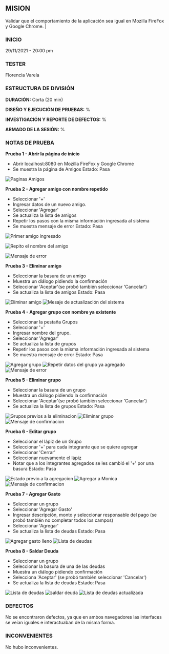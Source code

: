 ## MISION
Validar que el comportamiento de la aplicación sea igual en Mozilla FireFox y Google Chrome. |

### INICIO 
29/11/2021 - 20:00 pm
### TESTER
Florencia Varela
### ESTRUCTURA DE DIVISIÓN
**DURACIÓN:** Corta (20 min) 

**DISEÑO Y EJECUCIÓN DE PRUEBAS:** % 

**INVESTIGACIÓN Y REPORTE DE DEFECTOS:** % 

**ARMADO DE LA SESIÓN:** %
### NOTAS DE PRUEBA 
**Prueba 1 - Abrir la página de inicio**
- Abrir localhost:8080 en Mozilla FireFox y Google Chrome
- Se muestra la página de Amigos
Estado: Pasa

![Paginas Amigos](..\img\testing-prueba-1-Florencia.jpg)

**Prueba 2 - Agregar amigo con nombre repetido**
- Seleccionar '+'
- Ingresar datos de un nuevo amigo.
- Seleccionar 'Agregar'
- Se actualiza la lista de amigos
- Repetir los pasos con la misma información ingresada al sistema
- Se muestra mensaje de error
Estado: Pasa

![Primer amigo ingresado](..\img\testing-prueba-2-Florencia.jpg)

![Repito el nombre del amigo](..\img\testing-prueba-3-Florencia.png)

![Mensaje de error](..\img\testing-prueba-4-Florencia.png)

**Prueba 3 - Eliminar amigo**
- Seleccionar la basura de un amigo
- Muestra un diálogo pidiendo la confirmación
- Seleccionar 'Aceptar'(se probó también seleccionar 'Cancelar')
- Se actualiza la lista de amigos
Estado: Pasa

![Eliminar amigo](..\img\testing-prueba-5-Florencia.png)
![Mesaje de actualización del sistema](..\img\testing-prueba-6-Florencia.png)

**Prueba 4 - Agregar grupo con nombre ya existente**
- Seleccionar la pestaña Grupos
- Seleccionar '+'
- Ingresar nombre del grupo.
- Seleccionar 'Agregar'
- Se actualiza la lista de grupos
- Repetir los pasos con la misma información ingresada al sistema
- Se muestra mensaje de error
Estado: Pasa

![Agregar grupo](..\img\testing-prueba-9-Florencia.png)
![Repetir datos del grupo ya agregado](..\img\testing-prueba-8-Florencia.png)
![Mensaje de error](..\img\testing-prueba-10-Florencia.png)

**Prueba 5 - Eliminar grupo**
- Seleccionar la basura de un grupo
- Muestra un diálogo pidiendo la confirmación
- Seleccionar 'Aceptar'(se probó también seleccionar 'Cancelar')
- Se actualiza la lista de grupos
Estado: Pasa

![Grupos previos a la eliminacion](..\img\testing-prueba-11-Florencia.png)
![Eliminar grupo](..\img\testing-prueba-12-Florencia.png)
![Mensaje de confirmacion](..\img\testing-prueba-13-Florencia.png)

**Prueba 6 - Editar grupo**
- Seleccionar el lápiz de un Grupo
- Seleccionar '+' para cada integrante que se quiere agregar
- Seleccionar 'Cerrar'
- Seleccionar nuevamente el lápiz
- Notar que a los integrantes agregados se les cambió el '+' por una basura
Estado: Pasa

![Estado previo a la agregacion](..\img\testing-prueba-14-Florencia.png)
![Agregar a Monica](..\img\testing-prueba-16-Florencia.png)
![Mensaje de confirmacion](..\img\testing-prueba-17-Florencia.png)

**Prueba 7 - Agregar Gasto**
- Seleccionar un grupo
- Seleccionar 'Agregar Gasto'  
- Ingresar descripción, monto y seleccionar responsable del pago (se probó también no completar todos los campos)
- Seleccionar 'Agregar'
- Se actualiza la lista de deudas
Estado: Pasa

![Agregar gasto lleno](..\img\testing-prueba-18-Florencia.png)
![Lista de deudas](..\img\testing-prueba-19-Florencia.png)

**Prueba 8 - Saldar Deuda**
- Seleccionar un grupo
- Seleccionar la basura de una de las deudas
- Muestra un diálogo pidiendo confirmación
- Selecciona 'Aceptar' (se probó también seleccionar 'Cancelar')
- Se actualiza la lista de deudas
Estado: Pasa

![Lista de deudas](..\img\testing-prueba-19-Florencia.png)
![saldar deuda](..\img\testing-prueba-20-Florencia.png)
![Lista de deudas actualizada](..\img\testing-prueba-21-Florencia.png)

### DEFECTOS
No se encontraron defectos, ya que en ambos navegadores las interfaces se veían iguales e interactuaban de la misma forma.

### INCONVENIENTES
No hubo inconvenientes.